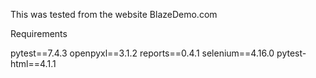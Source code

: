 This was tested from the website BlazeDemo.com

Requirements

pytest==7.4.3
openpyxl==3.1.2
reports==0.4.1
selenium==4.16.0
pytest-html==4.1.1
